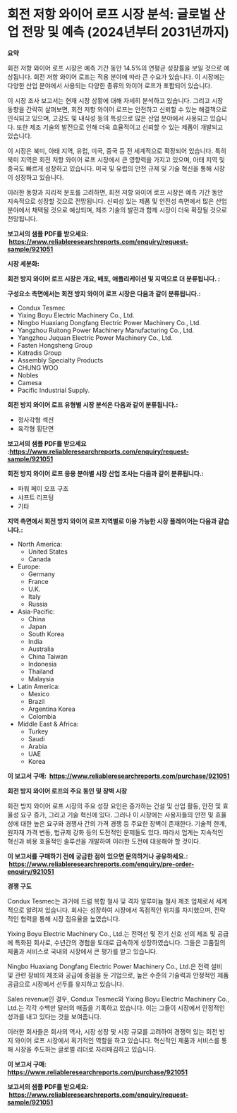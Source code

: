 <p><h1>회전 저항 와이어 로프 시장 분석: 글로벌 산업 전망 및 예측 (2024년부터 2031년까지)</h1></p><p><strong>요약</strong></p>
<p><p>회전 저항 와이어 로프 시장은 예측 기간 동안 14.5%의 연평균 성장률을 보일 것으로 예상됩니다. 회전 저항 와이어 로프는 적용 분야에 따라 큰 수요가 있습니다. 이 시장에는 다양한 산업 분야에서 사용되는 다양한 종류의 와이어 로프가 포함되어 있습니다.</p><p>이 시장 조사 보고서는 현재 시장 상황에 대해 자세히 분석하고 있습니다. 그리고 시장 동향을 간략히 살펴보면, 회전 저항 와이어 로프는 안전하고 신뢰할 수 있는 해결책으로 인식되고 있으며, 고강도 및 내식성 등의 특성으로 많은 산업 분야에서 사용되고 있습니다. 또한 제조 기술의 발전으로 인해 더욱 효율적이고 신뢰할 수 있는 제품이 개발되고 있습니다.</p><p>이 시장은 북미, 아태 지역, 유럽, 미국, 중국 등 전 세계적으로 확장되어 있습니다. 특히 북미 지역은 회전 저항 와이어 로프 시장에서 큰 영향력을 가지고 있으며, 아태 지역 및 중국도 빠르게 성장하고 있습니다. 미국 및 유럽의 안전 규제 및 기술 혁신을 통해 시장이 성장하고 있습니다.</p><p>이러한 동향과 지리적 분포를 고려하면, 회전 저항 와이어 로프 시장은 예측 기간 동안 지속적으로 성장할 것으로 전망됩니다. 신뢰성 있는 제품 및 안전성 측면에서 많은 산업 분야에서 채택될 것으로 예상되며, 제조 기술의 발전과 함께 시장이 더욱 확장될 것으로 전망됩니다.</p></p>
<p><strong>보고서의 샘플 PDF를 받으세요: &nbsp;<a href="https://www.reliableresearchreports.com/enquiry/request-sample/921051">https://www.reliableresearchreports.com/enquiry/request-sample/921051</a></strong></p>
<p><strong>시장 세분화:</strong></p>
<p><strong> 회전 방지 와이어 로프 시장은 개요, 배포, 애플리케이션 및 지역으로 더 분류됩니다. :</strong></p>
<p><strong>구성요소 측면에서는 회전 방지 와이어 로프 시장은 다음과 같이 분류됩니다.:</strong></p>
<p><ul><li>Condux Tesmec</li><li>Yixing Boyu Electric Machinery Co., Ltd.</li><li>Ningbo Huaxiang Dongfang Electric Power Machinery Co., Ltd.</li><li>Yangzhou Ruitong Power Machinery Manufacturing Co., Ltd.</li><li>Yangzhou Juquan Electric Power Machinery Co., Ltd.</li><li>Fasten Hongsheng Group</li><li>Katradis Group</li><li>Assembly Specialty Products</li><li>CHUNG WOO</li><li>Nobles</li><li>Camesa</li><li>Pacific Industrial Supply.</li></ul></p>
<p><strong> 회전 방지 와이어 로프 유형별 시장 분석은 다음과 같이 분류됩니다.:</strong></p>
<p><ul><li>정사각형 섹션</li><li>육각형 횡단면</li></ul></p>
<p><strong>보고서의 샘플 PDF를 받으세요 :<a href="https://www.reliableresearchreports.com/enquiry/request-sample/921051">https://www.reliableresearchreports.com/enquiry/request-sample/921051</a></strong></p>
<p><strong> 회전 방지 와이어 로프 응용 분야별 시장 산업 조사는 다음과 같이 분류됩니다.:</strong></p>
<p><ul><li>파워 페이 오프 구조</li><li>샤프트 리프팅</li><li>기타</li></ul></p>
<p><strong>지역 측면에서 회전 방지 와이어 로프 지역별로 이용 가능한 시장 플레이어는 다음과 같습니다.:</strong></p>
<p><ul>
    <li>
        North America:
        <ul>
            <li>United States</li>
            <li>Canada</li>
        </ul>
    </li>
    <li>
        Europe:
        <ul>
            <li>Germany</li>
            <li>France</li>
            <li>U.K.</li>
            <li>Italy</li>
            <li>Russia</li>
        </ul>
    </li>
    <li>
        Asia-Pacific:
        <ul>
            <li>China</li>
            <li>Japan</li>
            <li>South Korea</li>
            <li>India</li>
            <li>Australia</li>
            <li>China Taiwan</li>
            <li>Indonesia</li>
            <li>Thailand</li>
            <li>Malaysia</li>
        </ul>
    </li>
    <li>
        Latin America:
        <ul>
            <li>Mexico</li>
            <li>Brazil</li>
            <li>Argentina Korea</li>
            <li>Colombia</li>
        </ul>
    </li>
    <li>
        Middle East & Africa:
        <ul>
            <li>Turkey</li>
            <li>Saudi</li>
            <li>Arabia</li>
            <li>UAE</li>
            <li>Korea</li>
        </ul>
    </li>
    </ul></p>
<p><strong>이 보고서 구매: &nbsp;<a href="https://www.reliableresearchreports.com/purchase/921051">https://www.reliableresearchreports.com/purchase/921051</a></strong></p>
<p><strong>회전 방지 와이어 로프의 주요 동인 및 장벽 시장</strong></p>
<p><p>회전 방지 와이어 로프 시장의 주요 성장 요인은 증가하는 건설 및 산업 활동, 안전 및 효율성 요구 증가, 그리고 기술 혁신에 있다. 그러나 이 시장에는 사용자들의 안전 및 효율성에 대한 높은 요구와 경쟁사 간의 가격 경쟁 등 주요한 장벽이 존재한다. 기술적 한계, 원자재 가격 변동, 법규제 강화 등의 도전적인 문제들도 있다. 따라서 업계는 지속적인 혁신과 비용 효율적인 솔루션을 개발하여 이러한 도전에 대응해야 할 것이다.</p></p>
<p><strong>이 보고서를 구매하기 전에 궁금한 점이 있으면 문의하거나 공유하세요.: &nbsp;<a href="https://www.reliableresearchreports.com/enquiry/pre-order-enquiry/921051">https://www.reliableresearchreports.com/enquiry/pre-order-enquiry/921051</a></strong></p>
<p><strong>경쟁 구도</strong></p>
<p><p>Condux Tesmec는 과거에 드럼 복합 철사 및 격자 알루미늄 철사 제조 업체로서 세계적으로 알려져 있습니다. 회사는 성장하여 시장에서 독점적인 위치를 차지했으며, 전략적인 협력을 통해 시장 점유율을 높였습니다. </p><p>Yixing Boyu Electric Machinery Co., Ltd.는 전력선 및 전기 신호 선의 제조 및 공급에 특화된 회사로, 수년간의 경험을 토대로 급속하게 성장하였습니다. 그들은 고품질의 제품과 서비스로 국내외 시장에서 큰 평가를 받고 있습니다.</p><p>Ningbo Huaxiang Dongfang Electric Power Machinery Co., Ltd.은 전력 설비 및 관련 장비의 제조와 공급에 중점을 둔 기업으로, 높은 수준의 기술력과 안정적인 제품 공급으로 시장에서 선두를 유지하고 있습니다.</p><p>Sales revenue인 경우, Condux Tesmec와 Yixing Boyu Electric Machinery Co., Ltd.는 각각 수백만 달러의 매출을 기록하고 있습니다. 이는 그들이 시장에서 안정적인 성과를 내고 있다는 것을 보여줍니다.</p><p>이러한 회사들은 회사의 역사, 시장 성장 및 시장 규모를 고려하여 경쟁력 있는 회전 방지 와이어 로프 시장에서 획기적인 역할을 하고 있습니다. 혁신적인 제품과 서비스를 통해 시장을 주도하는 글로벌 리더로 자리매김하고 있습니다.</p></p>
<p><strong>이 보고서 구매: &nbsp; <a href="https://www.reliableresearchreports.com/purchase/921051">https://www.reliableresearchreports.com/purchase/921051</a></strong></p>
<p><strong>보고서의 샘플 PDF를 받으세요: &nbsp;<a href="https://www.reliableresearchreports.com/enquiry/request-sample/921051">https://www.reliableresearchreports.com/enquiry/request-sample/921051</a></strong><strong></strong></p>
<p>&nbsp;</p>
